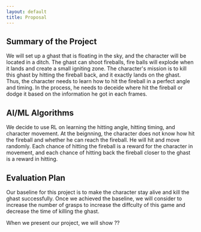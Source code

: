 ```yaml
---
layout: default
title: Proposal
---
```


## Summary of the Project

We will set up a ghast that is floating in the sky, and the character will be located in a ditch. The ghast can shoot fireballs, fire balls will explode when it lands and create a small igniting zone. The character's mission is to kill this ghast by hitting the fireball back, and it exactly lands on the ghast. Thus, the character needs to learn how to hit the fireball in a perfect angle and timing. In the process, he needs to deceide where hit the fireball or dodge it based on the information he got in each frames.

## AI/ML Algorithms

We decide to use RL on learning the hitting angle, hitting timing, and character movement. At the beignning, the character does not know how hit the fireball and whether he can reach the fireball. He will hit and move randomly. Each chance of hitting the fireball is a reward for the character in movement, and each chance of hitting back the fireball closer to the ghast is a reward in hitting. 

## Evaluation Plan

Our baseline for this project is to make the character stay alive and kill the ghast successfully. Once we achieved the baseline, we will consider to increase the number of grasps to increase the diffculty of this game and decrease the time of killing the ghast. 

When we present our project, we will show ??

